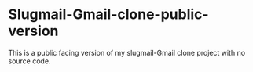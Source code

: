 # Slugmail-Gmail-clone-public-version
This is a public facing version of my slugmail-Gmail clone project with no source code. 
